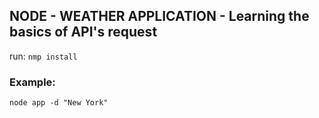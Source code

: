 ## NODE - WEATHER APPLICATION - Learning the basics of API's request

run: ```nmp install```

### Example: 
```node app -d "New York" ```